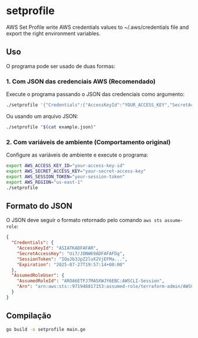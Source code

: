 # setprofile

AWS Set Profile write AWS credentials values to ~/.aws/credentials file and export the right environment variables.

## Uso

O programa pode ser usado de duas formas:

### 1. Com JSON das credenciais AWS (Recomendado)

Execute o programa passando o JSON das credenciais como argumento:

```bash
./setprofile '{"Credentials":{"AccessKeyId":"YOUR_ACCESS_KEY","SecretAccessKey":"YOUR_SECRET_KEY","SessionToken":"YOUR_SESSION_TOKEN","Expiration":"2025-07-27T19:57:14+00:00"},"AssumedRoleUser":{"AssumedRoleId":"YOUR_ROLE_ID","Arn":"YOUR_ARN"}}'
```

Ou usando um arquivo JSON:

```bash
./setprofile "$(cat example.json)"
```

### 2. Com variáveis de ambiente (Comportamento original)

Configure as variáveis de ambiente e execute o programa:

```bash
export AWS_ACCESS_KEY_ID="your-access-key-id"
export AWS_SECRET_ACCESS_KEY="your-secret-access-key"
export AWS_SESSION_TOKEN="your-session-token"
export AWS_REGION="us-east-1"
./setprofile
```

## Formato do JSON

O JSON deve seguir o formato retornado pelo comando `aws sts assume-role`:

```json
{
  "Credentials": {
    "AccessKeyId": "ASIATKADFAFAR",
    "SecretAccessKey": "Ui7/JONW69ADFAFAFDg",
    "SessionToken": "IQoJb3JpZ2luX2VjEFMa...",
    "Expiration": "2025-07-27T19:57:14+00:00"
  },
  "AssumedRoleUser": {
    "AssumedRoleId": "AROA6ETFJ7MA5XWJY6EBC:AWSCLI-Session",
    "Arn": "arn:aws:sts::971948817153:assumed-role/terraform-admin/AWSCLI-Session"
  }
}
```

## Compilação

```bash
go build -o setprofile main.go
```